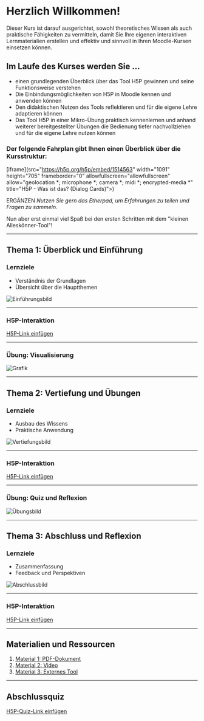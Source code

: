 # Herzlich Willkommen!

Dieser Kurs ist darauf ausgerichtet, sowohl theoretisches Wissen als auch praktische Fähigkeiten zu vermitteln, damit Sie Ihre eigenen interaktiven Lernmaterialien erstellen und effektiv und sinnvoll in Ihren Moodle-Kursen einsetzen können.

## Im Laufe des Kurses werden Sie ...

- einen grundlegenden Überblick über das Tool H5P gewinnen und seine Funktionsweise verstehen
- Die Einbindungsmöglichkeiten von H5P in Moodle kennen und anwenden können
- Den didaktischen Nutzen des Tools reflektieren und für die eigene Lehre adaptieren können
- Das Tool H5P in einer Mikro-Übung praktisch kennenlernen und anhand weiterer bereitgestellter Übungen die Bedienung tiefer nachvollziehen und für die eigene Lehre nutzen können

 
### Der folgende Fahrplan gibt Ihnen einen Überblick über die Kursstruktur:
[iframe](src="https://h5p.org/h5p/embed/1514563" width="1091" height="705" frameborder="0" allowfullscreen="allowfullscreen" allow="geolocation *; microphone *; camera *; midi *; encrypted-media *" title="H5P - Was ist das? (Dialog Cards)"></iframe><script src="https://h5p.org/sites/all/modules/h5p/library/js/h5p-resizer.js" charset="UTF-8"></script>)


ERGÄNZEN *Nutzen Sie gern das Etherpad, um Erfahrungen zu teilen und Fragen zu sammeln.*

Nun aber erst einmal viel Spaß bei den ersten Schritten mit dem "kleinen Alleskönner-Tool"!


---

## Thema 1: Überblick und Einführung

### Lernziele

- Verständnis der Grundlagen
- Übersicht über die Hauptthemen

![Einführungsbild](./path/to/image1.jpg)

---

### H5P-Interaktion

[H5P-Link einfügen](#)

---

### Übung: Visualisierung

![Grafik](./path/to/image2.jpg)

---

## Thema 2: Vertiefung und Übungen

### Lernziele

- Ausbau des Wissens
- Praktische Anwendung

![Vertiefungsbild](./path/to/image3.jpg)

---

### H5P-Interaktion

[H5P-Link einfügen](#)

---

### Übung: Quiz und Reflexion

![Übungsbild](./path/to/image4.jpg)

---

## Thema 3: Abschluss und Reflexion

### Lernziele

- Zusammenfassung
- Feedback und Perspektiven

![Abschlussbild](./path/to/image5.jpg)

---

### H5P-Interaktion

[H5P-Link einfügen](#)

---

## Materialien und Ressourcen

1. [Material 1: PDF-Dokument](./path/to/document1.pdf)
2. [Material 2: Video](./path/to/video.mp4)
3. [Material 3: Externes Tool](#)

---

## Abschlussquiz

[H5P-Quiz-Link einfügen](#)

